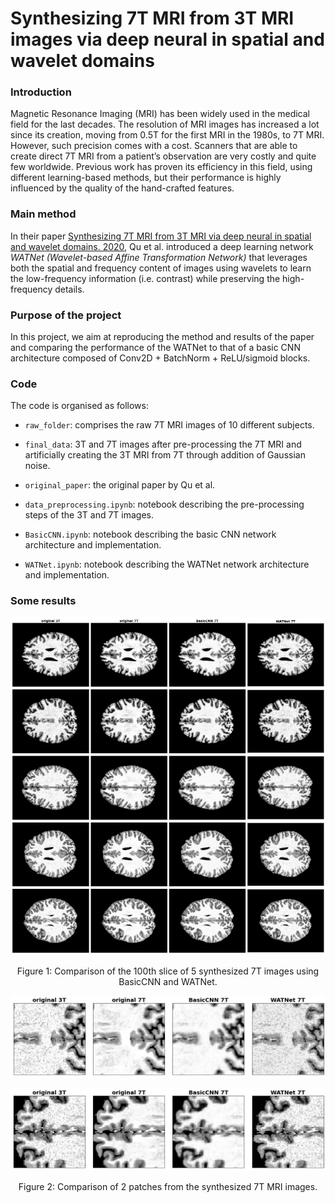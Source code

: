 # Synthesizing 7T MRI from 3T MRI images via deep neural in spatial and wavelet domains

### Introduction 
Magnetic Resonance Imaging (MRI) has been widely used in the medical field for the last decades. The resolution of MRI images has increased a lot since its creation, moving from 0.5T for the first MRI in the 1980s, to 7T MRI. However, such precision comes with a cost. Scanners that are able to create direct 7T MRI from a patient’s observation are very costly and quite few worldwide. Previous work has proven its efficiency in this field, using different learning-based methods, but their performance is highly influenced by the quality of the hand-crafted features.


### Main method

In their paper [Synthesizing 7T MRI from 3T MRI via deep neural in spatial and wavelet domains. 2020](https://www.sciencedirect.com/science/article/abs/pii/S1361841520300293), Qu et al. introduced a deep learning network *WATNet (Wavelet-based Affine Transformation Network)* that leverages both the spatial and frequency content of images using wavelets to learn the low-frequency information (i.e. contrast) while preserving the high-frequency details. 

### Purpose of the project
In this project, we aim at reproducing the method and results of the paper and comparing the performance of the WATNet to that of a basic CNN architecture composed of Conv2D + BatchNorm + ReLU/sigmoid blocks.

### Code
The code is organised as follows: 
* `raw_folder`: comprises the raw 7T MRI images of 10 different subjects.
* `final_data`: 3T and 7T images after pre-processing the 7T MRI and artificially creating the 3T MRI from 7T through addition of Gaussian noise.
* `original_paper`: the original paper by Qu et al. 

* `data_preprocessing.ipynb`: notebook describing the pre-processing steps of the 3T and 7T images.

* `BasicCNN.ipynb`: notebook describing the basic CNN network architecture and implementation.

* `WATNet.ipynb`: notebook describing the WATNet network architecture and implementation.

### Some results 
![My Image](images/results_1.png)
<p style="text-align: center;">Figure 1: Comparison of the 100th slice of 5 synthesized 7T images using BasicCNN and WATNet.</p>


![My Image](images/patch_1.png)


![My Image](images/patch_2.png)
<p style="text-align: center;">Figure 2: Comparison of 2 patches from the synthesized 7T MRI images.</p>


